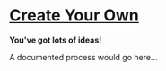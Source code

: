 # [Create Your Own](Create%20Your%20Own.md)
**You've got lots of ideas!**

A documented process would go here...